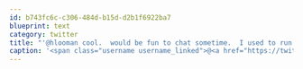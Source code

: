```yaml
---
id: b743fc6c-c306-484d-b15d-d2b1f6922ba7
blueprint: text
category: twitter
title: "'@hlooman cool.  would be fun to chat sometime.  I used to run ddwrt but switched to tomato"
caption: '<span class="username username_linked">@<a href="https://twitter.com/hlooman" title="Hans™ ⚡">hlooman</a></span> cool.  would be fun to chat sometime.  I used to run ddwrt but switched to tomato'
---
```

